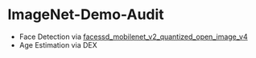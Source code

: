 # ImageNet-Demo-Audit

- Face Detection via [facessd_mobilenet_v2_quantized_open_image_v4](https://github.com/tensorflow/models/blob/master/research/object_detection/g3doc/detection_model_zoo.md)
- Age Estimation via DEX


